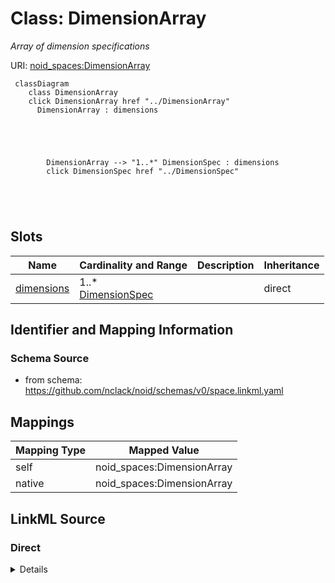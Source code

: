 

# Class: DimensionArray 


_Array of dimension specifications_





URI: [noid_spaces:DimensionArray](https://github.com/nclack/noid/schemas/space.v0.context.jsonldDimensionArray)






```mermaid
 classDiagram
    class DimensionArray
    click DimensionArray href "../DimensionArray"
      DimensionArray : dimensions
        
          
    
        
        
        DimensionArray --> "1..*" DimensionSpec : dimensions
        click DimensionSpec href "../DimensionSpec"
    

        
      
```




<!-- no inheritance hierarchy -->


## Slots

| Name | Cardinality and Range | Description | Inheritance |
| ---  | --- | --- | --- |
| [dimensions](dimensions.md) | 1..* <br/> [DimensionSpec](DimensionSpec.md) |  | direct |









## Identifier and Mapping Information







### Schema Source


* from schema: https://github.com/nclack/noid/schemas/v0/space.linkml.yaml




## Mappings

| Mapping Type | Mapped Value |
| ---  | ---  |
| self | noid_spaces:DimensionArray |
| native | noid_spaces:DimensionArray |







## LinkML Source

<!-- TODO: investigate https://stackoverflow.com/questions/37606292/how-to-create-tabbed-code-blocks-in-mkdocs-or-sphinx -->

### Direct

<details>
```yaml
name: DimensionArray
description: Array of dimension specifications
from_schema: https://github.com/nclack/noid/schemas/v0/space.linkml.yaml
attributes:
  dimensions:
    name: dimensions
    from_schema: https://github.com/nclack/noid/schemas/v0/space.linkml.yaml
    domain_of:
    - CoordinateSystem
    - DimensionArray
    range: DimensionSpec
    multivalued: true
    minimum_cardinality: 1

```
</details>

### Induced

<details>
```yaml
name: DimensionArray
description: Array of dimension specifications
from_schema: https://github.com/nclack/noid/schemas/v0/space.linkml.yaml
attributes:
  dimensions:
    name: dimensions
    from_schema: https://github.com/nclack/noid/schemas/v0/space.linkml.yaml
    alias: dimensions
    owner: DimensionArray
    domain_of:
    - CoordinateSystem
    - DimensionArray
    range: DimensionSpec
    multivalued: true
    minimum_cardinality: 1

```
</details>